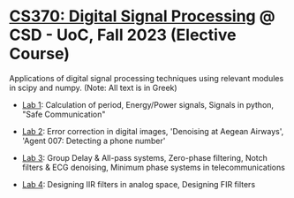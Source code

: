 # [CS370: Digital Signal Processing](https://www.csd.uoc.gr/~hy370/index_en.html) @ CSD - UoC, Fall 2023 (Elective Course)

Applications of digital signal processing techniques using relevant modules in scipy and numpy. (Note: All text is in Greek)

- [Lab 1](lab1): Calculation of period, Energy/Power signals, Signals in python, "Safe Communication"

- [Lab 2](lab2): Error correction in digital images, 'Denoising at Aegean Airways', 'Agent 007: Detecting a phone number'

- [Lab 3](lab3): Group Delay & All-pass systems, Zero-phase filtering, Notch filters & ECG denoising, Minimum phase systems in telecommunications

- [Lab 4](lab4): Designing IIR filters in analog space, Designing FIR filters
